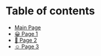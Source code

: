# Table of contents

* [Main Page](README.md)
* [😀 Page 1](page-1.md)
* [🌮 Page 2](page-2.md)
* [☺ Page 3](page-3.md)
